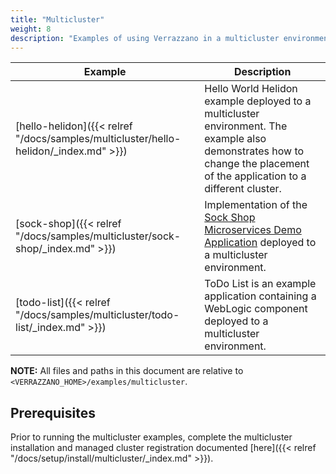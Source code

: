 ```yaml
---
title: "Multicluster"
weight: 8
description: "Examples of using Verrazzano in a multicluster environment"
---
```




| Example | Description |
|-------------|-------------|
| [hello-helidon]({{< relref "/docs/samples/multicluster/hello-helidon/_index.md" >}}) | Hello World Helidon example deployed to a multicluster environment. The example also demonstrates how to change the placement of the application to a different cluster. |
| [sock-shop]({{< relref "/docs/samples/multicluster/sock-shop/_index.md" >}}) | Implementation of the [Sock Shop Microservices Demo Application](https://microservices-demo.github.io/) deployed to a multicluster environment.|
| [todo-list]({{< relref "/docs/samples/multicluster/todo-list/_index.md" >}}) | ToDo List is an example application containing a WebLogic component deployed to a multicluster environment. |


**NOTE:** All files and paths in this document are relative to
`<VERRAZZANO_HOME>/examples/multicluster`.

## Prerequisites

Prior to running the multicluster examples, complete the multicluster installation and managed cluster registration documented
[here]({{< relref "/docs/setup/install/multicluster/_index.md" >}}).
